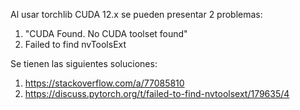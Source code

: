 Al usar torchlib CUDA 12.x se pueden presentar 2 problemas:

1. "CUDA Found. No CUDA toolset found"
2. Failed to find nvToolsExt

Se tienen las siguientes soluciones:
1. https://stackoverflow.com/a/77085810
2. https://discuss.pytorch.org/t/failed-to-find-nvtoolsext/179635/4
